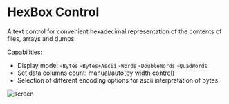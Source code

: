 # HexBox Control

A text control for convenient hexadecimal representation of the contents of files, arrays and dumps.

Capabilities:
* Display mode: 
  -`Bytes`
  -`Bytes+Ascii`
  -`Words`
  -`DoubleWords`
  -`QuadWords`
* Set data columns count: manual/auto(by width control)
* Selection of different encoding options for ascii interpretation of bytes

![screen](https://github.com/c-not-around/hex-box/assets/173079314/8ff209a7-7788-498d-8d62-bd83afa1108e)
